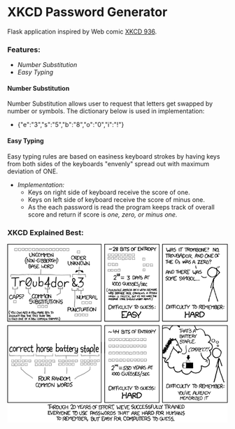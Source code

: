 # XKCD Password Generator

Flask application inspired by Web comic [XKCD 936](https://xkcd.com/936/ "xkcd's pass gen").

### Features:
 * *Number Substitution*
 * *Easy Typing*

#### Number Substitution

Number Substitution allows user to request that letters get swapped by number or
symbols. The dictionary below is used in implementation:
  * {"e":"3","s":"5","b":"8","o":"0","i":"!"}

#### Easy Typing
Easy typing rules are based on easiness keyboard strokes by having keys from both sides of
the keyboards "envenly" spread out with maximum deviation of ONE.
  * *Implementation:*
    * Keys on right side of keyboard receive the score of one.
    * Keys on left side of keyboard receive the score of minus one.
    * As the each password is read the program keeps track of overall score
      and return if score is *one, zero, or minus one.*

### XKCD Explained Best:
![alt text](static/img/password.png)
